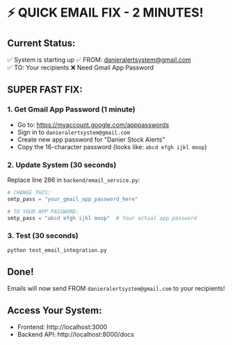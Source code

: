 # ⚡ QUICK EMAIL FIX - 2 MINUTES!

## Current Status:
✅ System is starting up
✅ FROM: danieralertsystem@gmail.com  
✅ TO: Your recipients
❌ Need Gmail App Password

## SUPER FAST FIX:

### 1. Get Gmail App Password (1 minute)
- Go to: https://myaccount.google.com/apppasswords
- Sign in to `danieralertsystem@gmail.com`  
- Create new app password for "Danier Stock Alerts"
- Copy the 16-character password (looks like: `abcd efgh ijkl mnop`)

### 2. Update System (30 seconds)
Replace line 286 in `backend/email_service.py`:
```python
# CHANGE THIS:
smtp_pass = "your_gmail_app_password_here"

# TO YOUR APP PASSWORD:
smtp_pass = "abcd efgh ijkl mnop"  # Your actual app password
```

### 3. Test (30 seconds)
```bash
python test_email_integration.py
```

## Done! 
Emails will now send FROM `danieralertsystem@gmail.com` to your recipients!

## Access Your System:
- Frontend: http://localhost:3000
- Backend API: http://localhost:8000/docs 